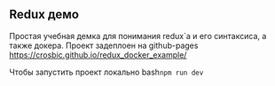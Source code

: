 ## Redux демо

Простая учебная демка для понимания redux`а и его синтаксиса, а также докера.
Проект задеплоен на github-pages
https://crosbic.github.io/redux_docker_example/

Чтобы запустить проект локально
bash```npm run dev```
